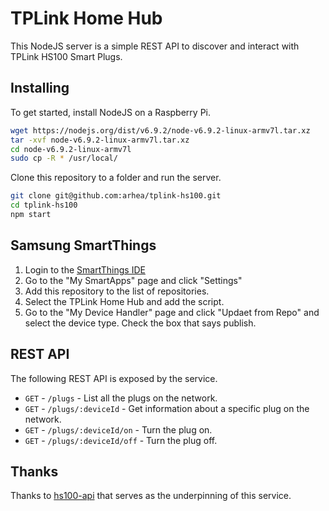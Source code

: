 # TPLink Home Hub
This NodeJS server is a simple REST API to discover and interact with TPLink HS100 Smart Plugs.

## Installing
To get started, install NodeJS on a Raspberry Pi.

```bash
wget https://nodejs.org/dist/v6.9.2/node-v6.9.2-linux-armv7l.tar.xz
tar -xvf node-v6.9.2-linux-armv7l.tar.xz
cd node-v6.9.2-linux-armv7l
sudo cp -R * /usr/local/
```

Clone this repository to a folder and run the server.

```bash
git clone git@github.com:arhea/tplink-hs100.git
cd tplink-hs100
npm start
```

## Samsung SmartThings
1. Login to the [SmartThings IDE](https://graph-na02-useast1.api.smartthings.com)
2. Go to the "My SmartApps" page and click "Settings"
3. Add this repository to the list of repositories.
4. Select the TPLink Home Hub and add the script.
5. Go to the "My Device Handler" page and click "Updaet from Repo" and select the device type. Check the box that says publish.

## REST API
The following REST API is exposed by the service.

- `GET` - `/plugs` - List all the plugs on the network.
- `GET` - `/plugs/:deviceId` - Get information about a specific plug on the network.
- `GET` - `/plugs/:deviceId/on` - Turn the plug on.
- `GET` - `/plugs/:deviceId/off` - Turn the plug off.

## Thanks
Thanks to [hs100-api](https://github.com/plasticrake/hs100-api) that serves as the underpinning of this service.

